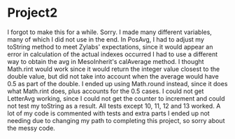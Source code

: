 # Project2
I forgot to make this for a while.  Sorry.
I made many different variables, many of which I did not use in the end.
In PosAvg, I had to adjust my toString method to meet Zylabs' expectations, since it would appear an error in calculation of the actual indexes occurred
I had to use a different way to obtain the avg in MesoInherit's calAverage method.  I thought Math.rint would work since it would return
the integer value closest to the double value, but did not take into account when the average would have 0.5 as part of the double.
I ended up using Math.round instead, since it does what Math.rint does, plus accounts for the 0.5 cases.
I could not get LetterAvg working, since I could not get the counter to increment and could not test my toString as a result.
All tests except 10, 11, 12 and 13 worked.
A lot of my code is commented with tests and extra parts I ended up not needing due to changing my path to completing this project, so
sorry about the messy code.
